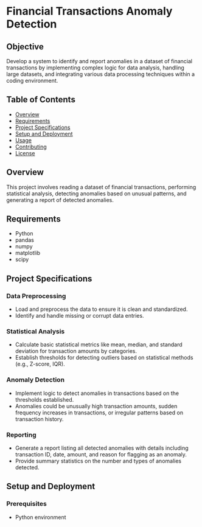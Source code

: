 # Financial Transactions Anomaly Detection

## Objective

Develop a system to identify and report anomalies in a dataset of financial transactions by implementing complex logic for data analysis, handling large datasets, and integrating various data processing techniques within a coding environment.

## Table of Contents

- [Overview](#overview)
- [Requirements](#requirements)
- [Project Specifications](#project-specifications)
- [Setup and Deployment](#setup-and-deployment)
- [Usage](#usage)
- [Contributing](#contributing)
- [License](#license)

## Overview

This project involves reading a dataset of financial transactions, performing statistical analysis, detecting anomalies based on unusual patterns, and generating a report of detected anomalies.

## Requirements

- Python
- pandas
- numpy
- matplotlib
- scipy

## Project Specifications

### Data Preprocessing

- Load and preprocess the data to ensure it is clean and standardized.
- Identify and handle missing or corrupt data entries.

### Statistical Analysis

- Calculate basic statistical metrics like mean, median, and standard deviation for transaction amounts by categories.
- Establish thresholds for detecting outliers based on statistical methods (e.g., Z-score, IQR).

### Anomaly Detection

- Implement logic to detect anomalies in transactions based on the thresholds established.
- Anomalies could be unusually high transaction amounts, sudden frequency increases in transactions, or irregular patterns based on transaction history.

### Reporting

- Generate a report listing all detected anomalies with details including transaction ID, date, amount, and reason for flagging as an anomaly.
- Provide summary statistics on the number and types of anomalies detected.

## Setup and Deployment

### Prerequisites

- Python environment

